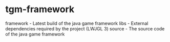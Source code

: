 # tgm-framework

framework - Latest build of the java game framework
libs - External dependencies required by the project (LWJGL 3)
source - The source code of the java game framework
